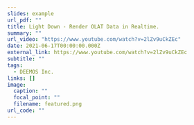 ```yaml
---
slides: example
url_pdf: ""
title: Light Down - Render OLAT Data in Realtime.
summary: ""
url_video: "https://www.youtube.com/watch?v=2lZv9uCkZEc"
date: 2021-06-17T00:00:00.000Z
external_link: https://www.youtube.com/watch?v=2lZv9uCkZEc
subtitle: ""
tags:
  - DEEMOS Inc.
links: []
image:
  caption: ""
  focal_point: ""
  filename: featured.png
url_code: ""
---
```


